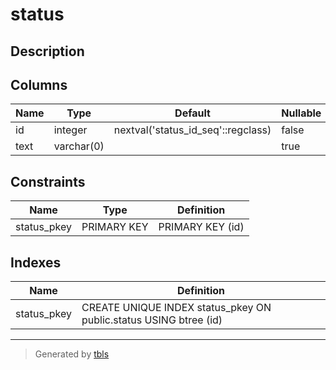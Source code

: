 # status

## Description

## Columns

| Name | Type       | Default                            | Nullable | Children                          | Parents | Comment |
| ---- | ---------- | ---------------------------------- | -------- | --------------------------------- | ------- | ------- |
| id   | integer    | nextval('status_id_seq'::regclass) | false    | [config_master](config_master.md) |         |         |
| text | varchar(0) |                                    | true     |                                   |         |         |

## Constraints

| Name        | Type        | Definition       |
| ----------- | ----------- | ---------------- |
| status_pkey | PRIMARY KEY | PRIMARY KEY (id) |

## Indexes

| Name        | Definition                                                        |
| ----------- | ----------------------------------------------------------------- |
| status_pkey | CREATE UNIQUE INDEX status_pkey ON public.status USING btree (id) |

---

> Generated by [tbls](https://github.com/k1LoW/tbls)
